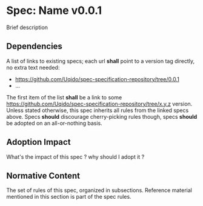 # Spec: Name v0.0.1

Brief description

## Dependencies

A list of links to existing specs; each url **shall** point to a version tag directly, no extra text needed:

- https://github.com/Uqido/spec-specification-repository/tree/0.0.1
- ...

The first item of the list **shall** be a link to some https://github.com/Uqido/spec-specification-repository/tree/x.y.z version.
Unless stated otherwise, this spec inherits all rules from the linked specs above.
Specs **should** discourage cherry-picking rules though, specs **should** be adopted on an all-or-nothing basis. 

## Adoption Impact

What's the impact of this spec ? why should I adopt it ?   

## Normative Content

The set of rules of this spec, organized in subsections.
Reference material mentioned in this section is part of the spec rules.
